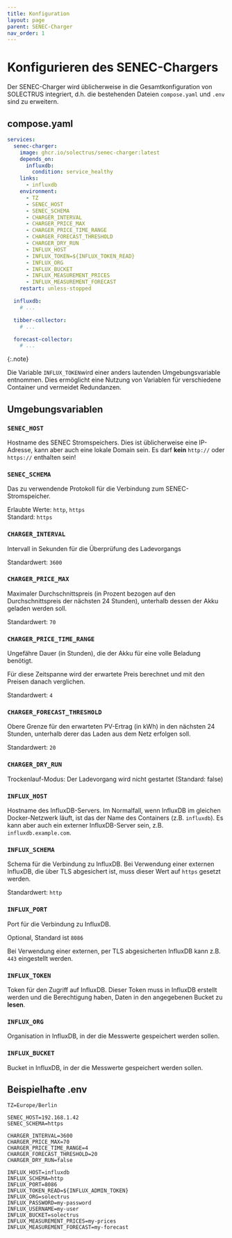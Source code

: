 ```yaml
---
title: Konfiguration
layout: page
parent: SENEC-Charger
nav_order: 1
---
```


# Konfigurieren des SENEC-Chargers

Der SENEC-Charger wird üblicherweise in die Gesamtkonfiguration von SOLECTRUS integriert, d.h. die bestehenden Dateien `compose.yaml` und `.env` sind zu erweitern.

## compose.yaml

```yaml
services:
  senec-charger:
    image: ghcr.io/solectrus/senec-charger:latest
    depends_on:
      influxdb:
        condition: service_healthy
    links:
      - influxdb
    environment:
      - TZ
      - SENEC_HOST
      - SENEC_SCHEMA
      - CHARGER_INTERVAL
      - CHARGER_PRICE_MAX
      - CHARGER_PRICE_TIME_RANGE
      - CHARGER_FORECAST_THRESHOLD
      - CHARGER_DRY_RUN
      - INFLUX_HOST
      - INFLUX_TOKEN=${INFLUX_TOKEN_READ}
      - INFLUX_ORG
      - INFLUX_BUCKET
      - INFLUX_MEASUREMENT_PRICES
      - INFLUX_MEASUREMENT_FORECAST
    restart: unless-stopped

  influxdb:
    # ...

  tibber-collector:
    # ...

  forecast-collector:
    # ...
```

{:.note}

Die Variable `INFLUX_TOKEN`wird einer anders lautenden Umgebungsvariable entnommen. Dies ermöglicht eine Nutzung von Variablen für verschiedene Container und vermeidet Redundanzen.

## Umgebungsvariablen

### `SENEC_HOST`

Hostname des SENEC Stromspeichers. Dies ist üblicherweise eine IP-Adresse, kann aber auch eine lokale Domain sein. Es darf **kein** `http://` oder `https://` enthalten sein!

### `SENEC_SCHEMA`

Das zu verwendende Protokoll für die Verbindung zum SENEC-Stromspeicher.

Erlaubte Werte: `http`, `https` \
Standard: `https`

### `CHARGER_INTERVAL`

Intervall in Sekunden für die Überprüfung des Ladevorgangs

Standardwert: `3600`

### `CHARGER_PRICE_MAX`

Maximaler Durchschnittspreis (in Prozent bezogen auf den Durchschnittspreis der nächsten 24 Stunden), unterhalb dessen der Akku geladen werden soll.

Standardwert: `70`

### `CHARGER_PRICE_TIME_RANGE`

Ungefähre Dauer (in Stunden), die der Akku für eine volle Beladung benötigt.

Für diese Zeitspanne wird der erwartete Preis berechnet und mit den Preisen danach verglichen.

Standardwert: `4`

### `CHARGER_FORECAST_THRESHOLD`

Obere Grenze für den erwarteten PV-Ertrag (in kWh) in den nächsten 24 Stunden, unterhalb derer das Laden aus dem Netz erfolgen soll.

Standardwert: `20`

### `CHARGER_DRY_RUN`

Trockenlauf-Modus: Der Ladevorgang wird nicht gestartet (Standard: false)

### `INFLUX_HOST`

Hostname des InfluxDB-Servers. Im Normalfall, wenn InfluxDB im gleichen Docker-Netzwerk läuft, ist das der Name des Containers (z.B. `influxdb`). Es kann aber auch ein externer InfluxDB-Server sein, z.B. `influxdb.example.com`.

### `INFLUX_SCHEMA`

Schema für die Verbindung zu InfluxDB. Bei Verwendung einer externen InfluxDB, die über TLS abgesichert ist, muss dieser Wert auf `https` gesetzt werden.

Standardwert: `http`

### `INFLUX_PORT`

Port für die Verbindung zu InfluxDB.

Optional, Standard ist `8086`

Bei Verwendung einer externen, per TLS abgesicherten InfluxDB kann z.B. `443` eingestellt werden.

### `INFLUX_TOKEN`

Token für den Zugriff auf InfluxDB. Dieser Token muss in InfluxDB erstellt werden und die Berechtigung haben, Daten in den angegebenen Bucket zu **lesen**.

### `INFLUX_ORG`

Organisation in InfluxDB, in der die Messwerte gespeichert werden sollen.

### `INFLUX_BUCKET`

Bucket in InfluxDB, in der die Messwerte gespeichert werden sollen.

## Beispielhafte .env

```properties
TZ=Europe/Berlin

SENEC_HOST=192.168.1.42
SENEC_SCHEMA=https

CHARGER_INTERVAL=3600
CHARGER_PRICE_MAX=70
CHARGER_PRICE_TIME_RANGE=4
CHARGER_FORECAST_THRESHOLD=20
CHARGER_DRY_RUN=false

INFLUX_HOST=influxdb
INFLUX_SCHEMA=http
INFLUX_PORT=8086
INFLUX_TOKEN_READ=${INFLUX_ADMIN_TOKEN}
INFLUX_ORG=solectrus
INFLUX_PASSWORD=my-password
INFLUX_USERNAME=my-user
INFLUX_BUCKET=solectrus
INFLUX_MEASUREMENT_PRICES=my-prices
INFLUX_MEASUREMENT_FORECAST=my-forecast
```
